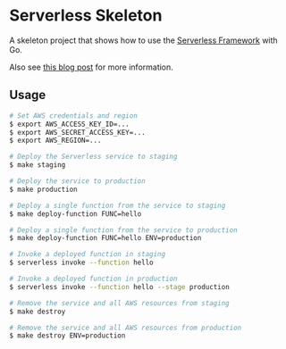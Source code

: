 # Serverless Skeleton

A skeleton project that shows how to use the [Serverless Framework](https://serverless.com/framework/) with Go.

Also see [this blog post](https://serverless.com/blog/framework-example-golang-lambda-support/) for more information.

## Usage

```bash
# Set AWS credentials and region
$ export AWS_ACCESS_KEY_ID=...
$ export AWS_SECRET_ACCESS_KEY=...
$ export AWS_REGION=...

# Deploy the Serverless service to staging
$ make staging

# Deploy the service to production
$ make production

# Deploy a single function from the service to staging
$ make deploy-function FUNC=hello

# Deploy a single function from the service to production
$ make deploy-function FUNC=hello ENV=production

# Invoke a deployed function in staging
$ serverless invoke --function hello

# Invoke a deployed function in production
$ serverless invoke --function hello --stage production

# Remove the service and all AWS resources from staging
$ make destroy

# Remove the service and all AWS resources from production
$ make destroy ENV=production
```
